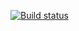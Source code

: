 [![Build status](https://ci.appveyor.com/api/projects/status/psggitb2lh7jd7vi?svg=true)](https://ci.appveyor.com/project/raptor-vrn/ajs-hometask-4-closures)